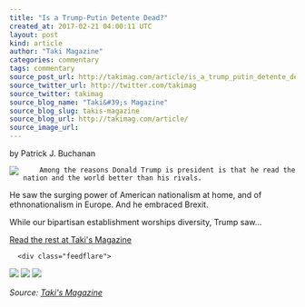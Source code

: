 ```yaml
---
title: "Is a Trump-Putin Detente Dead?"
created_at: 2017-02-21 04:00:11 UTC
layout: post
kind: article
author: "Taki Magazine"
categories: commentary
tags: commentary
source_post_url: http://takimag.com/article/is_a_trump_putin_detente_dead_patrick_buchanan
source_twitter_url: http://twitter.com/takimag
source_twitter: takimag
source_blog_name: "Taki&#39;s Magazine"
source_blog_slug: takis-magazine
source_blog_url: http://takimag.com/article/
source_image_url: 
---
```

by Patrick J. Buchanan<br />
	  

<img src="http://takimag.com/images/uploads/bigstock--144609947.jpg" style="float:left;margin-right:8px;"/>
	






	
		Among the reasons Donald Trump is president is that he read the nation and the world better than his rivals.

He saw the surging power of American nationalism at home, and of ethnonationalism in Europe. And he embraced Brexit.

While our bipartisan establishment worships diversity, Trump saw...
	<p><a href="http://takimag.com/article/is_a_trump_putin_detente_dead_patrick_buchanan">Read the rest at Taki's Magazine</a></p>
						
	  
	  
	  
	  <div class="feedflare">
<a href="http://feeds.feedburner.com/~ff/takimag?a=T8M6xmSdRts:9QOOKzKSvq8:yIl2AUoC8zA"><img src="http://feeds.feedburner.com/~ff/takimag?d=yIl2AUoC8zA" border="0"></img></a> <a href="http://feeds.feedburner.com/~ff/takimag?a=T8M6xmSdRts:9QOOKzKSvq8:qj6IDK7rITs"><img src="http://feeds.feedburner.com/~ff/takimag?d=qj6IDK7rITs" border="0"></img></a> <a href="http://feeds.feedburner.com/~ff/takimag?a=T8M6xmSdRts:9QOOKzKSvq8:gIN9vFwOqvQ"><img src="http://feeds.feedburner.com/~ff/takimag?i=T8M6xmSdRts:9QOOKzKSvq8:gIN9vFwOqvQ" border="0"></img></a>
</div><img src="http://feeds.feedburner.com/~r/takimag/~4/T8M6xmSdRts" height="1" width="1" alt=""/><div class="">
    <i>Source: <a href="http://takimag.com/article/">Taki&#39;s Magazine</a></i>
</div>
